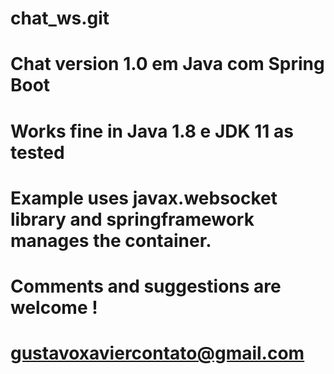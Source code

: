 # chat_ws.git
# Chat version 1.0 em Java com Spring Boot
#
# Works fine in Java 1.8 e JDK 11 as tested
# Example uses javax.websocket library and springframework manages the container.
#
# Comments and suggestions are welcome !
# gustavoxaviercontato@gmail.com
#
